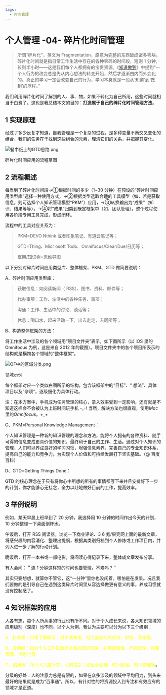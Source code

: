 ```yaml
---
tags:
  - 时间管理
---
```


# 个人管理 -04- 碎片化时间管理

 >所谓“碎片化”，英文为 Fragmentation，原意为完整的东西破成诸多零块。碎片化时间就是指日常工作生活中存在的各种零碎的时间段，短则 1 分钟，长则半小时——这是我们每个人都拥有的宝贵资源。《[知道做到](http://book.douban.com/subject/3208050/)》中提到“一个人行为的改变总是先从内心想法的转变开始，然后才逐渐由内而外变化的。真正的学习一定会改变自己的行为，学习本身就是一段从‘知道’到‘做到’的旅程。”

我们利用碎片化时间了解到的人、事、物，如果不转化为自己所用，这些时间就相当于白费了。这也是我总结本文的目的：**打造属于自己的碎片化时间管理方法**。

## 1 实现原理

 经过了多少反复才知道，自我管理是一个复杂的过程，是多种变量不断交叉变化的组合，我们的任务在于找到这些组合的元素，理清它们的关系，并把握其变化。

![餐巾纸上的GTD思路.png](https://cdn.pkmer.cn/images/%E9%A4%90%E5%B7%BE%E7%BA%B8%E4%B8%8A%E7%9A%84GTD%E6%80%9D%E8%B7%AF.png!pkmer)

碎片化时间应用的流程草图

## 2 流程概述

每当到了碎片化时间段→①根据时间的多少（1~30 分钟）在预设的“碎片时间应用类型库”选择一种使用方式，→②根据类型选取合适的工具模型（如，若是获取信息，则可选择个人知识管理模型“PKM”）应用，→③转换输出为“成果”（知识、结果等等），→④将“成果”归类到既定框架中（如，团队管理）。整个过程使用各阶段专用工具完成，形成闭环。

流程中的工具对应关系为：

> PKM=DEVO Nthink 或者印象笔记、有道云笔记等；
>
> GTD=Thing、Micr osoft Todo、Omnifocus/Clear/Due/日历等；
>
> 框架/知识树=思维导图

以下分别对碎片时间应用类型库、整体框架、PKM、GTD 做简要说明：

A、碎片时间应用类型库：

> 获取信息：如阅读新闻（ RSS）、图书、资料、邮件等；
>
> 代办事项：工作、生活中的各种任务、事项；
>
> 沟通：工作、生活中的讨论、谈话等；
>
> 休息：喝口水，起来活动一下，出去走走，去厕所等；

B、构造整体框架的方法：

将工作生活中涉及的各个领域用“项目文件夹”表示，如下图所示（以 IOS 里的 Omnifocus 为例，这是来自 2012 年的截图）。项目文件夹中的各个项目所表示的结构就是横跨各个领域的“整体框架”。

![OF中的区域分类.png](https://cdn.pkmer.cn/images/OF%E4%B8%AD%E7%9A%84%E5%8C%BA%E5%9F%9F%E5%88%86%E7%B1%BB.png!pkmer)

领域示例

每个框架对应一个类似右图所示的结构，包含该框架中的“目标”、“ 想法”、具体项目以及”杂项“，逐级细化为具体行动。

注：在本方案中，手机成为任务管理的核心，录入效率受到一定影响，还有就是不知道这样会不会被认为上班时间玩手机 *-_-!* 当然，解决方法也很直观，使用*Mac*里的*Omnifocus*。*+_+*

C、PKM=Personal Knowledge Management：

个人知识管理是一种新的知识管理的理念和方法，能将个人拥有的各种资料、随手可得的信息变成更具价值的知识，最终利于自己的工作、生活。通过对个人知识的管理，人们可以养成良好的学习习惯，增强信息素养，完善自己的专业知识体系，提高自己的能力和竞争力，为实现个人价值和可持续发展打下坚实基础。（@ 百度百科）

D、GTD=Getting Things Done：

GTD 的核心理念在于只有将你心中所想的所有的事情都写下来并且安排好下一步的计划，你才能够心无挂念，全力以赴地做好目前的工作，提高效率。

## 3 举例说明

例如，某天早晨上班早到了 20 分钟，我选择用 10 分钟的时间作出今天的计划，10 分钟整理一下桌面倒杯水。

午饭后，打开 RSS 阅读器，浏览一下商业评论、3 6 氪/果壳网上面的最新文章，将感兴趣的内容消化、整理出提纲，根据其类别归档到个人修炼或工作项目内，并列入进一步了解的行动计划。

晚饭后，打开一本书或一部电影，将阅读心得记录下来，整体成文章发布分享。

有人会问：＂连 1 分钟这样短的时间也要管理，不累吗？＂

其实只要想想，就算你不管它，这“一分钟”里你也没闲着，哪怕是在发呆。况且我们要做的是引导自己在遇到这类碎片时间里从容选择做更有意义的事，养成习惯就没有控制感了。

## 4 知识框架的应用

人各有志，每个人所从事的行业也有所不同。对于个人成长来说，各大知识领域的应用级别（深度）也不同。以个人为例，我认为主要可以分为以下三个级别：

<font color="#ffff00">A、科普级：只需了解即可；对于我来说，归为这类的有经济、财务、营销等;</font>

<font color="#ffff00">B、应用级：指对个人工作生活所必备的知识框架；如项目管理、产品管理、质量管理、信息化等;</font>

<font color="#ffff00">C、钻研级：指个人兴趣所在，心向往之；如经营管理、时间管理、知识管理等</font>。

分级的好处：人的注意力总是有限的，如果在众多涉及的领域中平均用力，到头来最好的结果就是成为“百事通”。所以，有针对性的将资源投入到专注和有效应有的领域才是正道。

